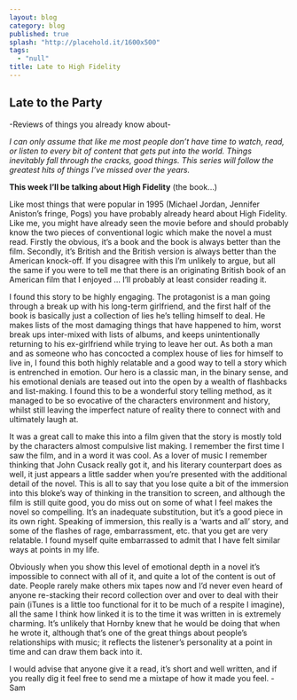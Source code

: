```yaml
---
layout: blog
category: blog
published: true
splash: "http://placehold.it/1600x500"
tags: 
  - "null"
title: Late to High Fidelity
---
```


## Late to the Party

-Reviews of things you already know about-

_I can only assume that like me most people don’t have time to watch, read, or listen to every bit of content that gets put into the world. Things inevitably fall through the cracks, good things. This series will follow the greatest hits of things I’ve missed over the years._

**This week I’ll be talking about High Fidelity** (the book…)

Like most things that were popular in 1995 (Michael Jordan, Jennifer Aniston’s fringe, Pogs) you have probably already heard about High Fidelity. Like me, you might have already seen the movie before and should probably know the two pieces of conventional logic which make the novel a must read. Firstly the obvious, it’s a book and the book is always better than the film. Secondly, it’s British and the British version is always better than the American knock-off. If you disagree with this I’m unlikely to argue, but all the same if you were to tell me that there is an originating British book of an American film that I enjoyed … I’ll probably at least consider reading it.

I found this story to be highly engaging. The protagonist is a man going through a break up with his long-term girlfriend, and the first half of the book is basically just a collection of lies he’s telling himself to deal. He makes lists of the most damaging things that have happened to him, worst break ups inter-mixed with lists of albums, and keeps unintentionally returning to his ex-girlfriend while trying to leave her out. As both a man and as someone who has concocted a complex house of lies for himself to live in, I found this both highly relatable and a good way to tell a story which is entrenched in emotion. Our hero is a classic man, in the binary sense, and his emotional denials are teased out into the open by a wealth of flashbacks and list-making. I found this to be a wonderful story telling method, as it managed to be so evocative of the characters environment and history, whilst still leaving the imperfect nature of reality there to connect with and ultimately laugh at.

It was a great call to make this into a film given that the story is mostly told by the characters almost compulsive list making. I remember the first time I saw the film, and in a word it was cool. As a lover of music I remember thinking that John Cusack really got it, and his literary counterpart does as well, it just appears a little sadder when you’re presented with the additional detail of the novel. This is all to say that you lose quite a bit of the immersion into this bloke’s way of thinking in the transition to screen, and although the film is still quite good, you do miss out on some of what I feel makes the novel so compelling. It’s an inadequate substitution, but it’s a good piece in its own right. Speaking of immersion, this really is a ‘warts and all’ story, and some of the flashes of rage, embarrassment, etc. that you get are very relatable. I found myself quite embarrassed to admit that I have felt similar ways at points in my life.

Obviously when you show this level of emotional depth in a novel it’s impossible to connect with all of it, and quite a lot of the content is out of date. People rarely make others mix tapes now and I’d never even heard of anyone re-stacking their record collection over and over to deal with their pain (iTunes is a little too functional for it to be much of a respite I imagine), all the same I think how linked it is to the time it was written in is extremely charming. It’s unlikely that Hornby knew that he would be doing that when he wrote it, although that’s one of the great things about people’s relationships with music; it reflects the listener’s personality at a point in time and can draw them back into it.

I would advise that anyone give it a read, it’s short and well written, and if you really dig it feel free to send me a mixtape of how it made you feel.
-Sam

